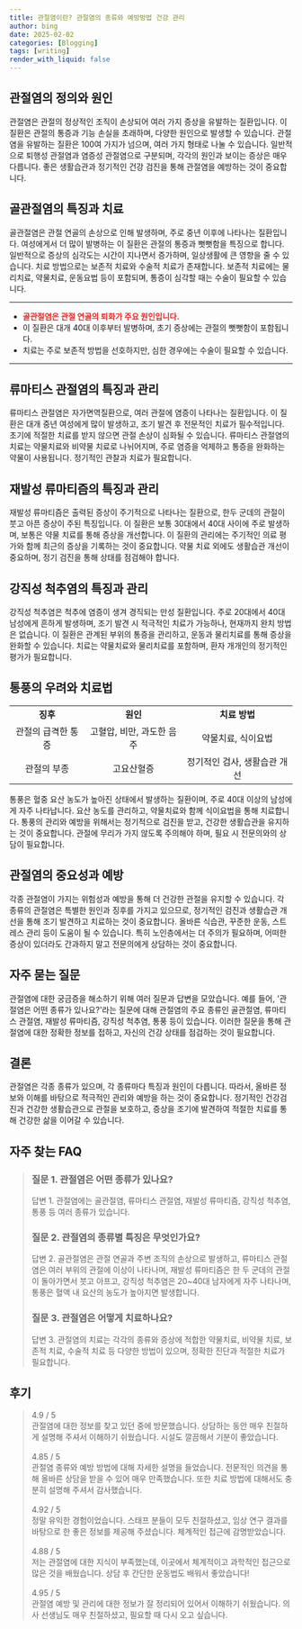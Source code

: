```yaml
---
title: 관절염이란? 관절염의 종류와 예방방법 건강 관리
author: bing
date: 2025-02-02
categories: [Blogging]
tags: [writing]
render_with_liquid: false
---
```



<h2 id='관절염의 정의와 원인'>관절염의 정의와 원인</h2>

<p>관절염은 관절의 정상적인 조직이 손상되어 여러 가지 증상을 유발하는 질환입니다. 이 질환은 관절의 통증과 기능 손실을 초래하며, 다양한 원인으로 발생할 수 있습니다. 관절염을 유발하는 질환은 100여 가지가 넘으며, 여러 가지 형태로 나눌 수 있습니다. 일반적으로 퇴행성 관절염과 염증성 관절염으로 구분되며, 각각의 원인과 보이는 증상은 매우 다릅니다. 좋은 생활습관과 정기적인 건강 검진을 통해 관절염을 예방하는 것이 중요합니다.</p>

<h2 id='골관절염의 특징과 치료'>골관절염의 특징과 치료</h2>

<p>골관절염은 관절 연골의 손상으로 인해 발생하며, 주로 중년 이후에 나타나는 질환입니다. 여성에게서 더 많이 발병하는 이 질환은 관절의 통증과 뻣뻣함을 특징으로 합니다. 일반적으로 증상의 심각도는 시간이 지나면서 증가하며, 일상생활에 큰 영향을 줄 수 있습니다. 치료 방법으로는 보존적 치료와 수술적 치료가 존재합니다. 보존적 치료에는 물리치료, 약물치료, 운동요법 등이 포함되며, 통증이 심각할 때는 수술이 필요할 수 있습니다.</p>

<hr />

<ul>
    <li><b><span style="color: #ee2323;">골관절염은 관절 연골의 퇴화가 주요 원인입니다.</span></b></li>
    <li>이 질환은 대개 40대 이후부터 발병하며, 초기 증상에는 관절의 뻣뻣함이 포함됩니다.</li>
    <li>치료는 주로 보존적 방법을 선호하지만, 심한 경우에는 수술이 필요할 수 있습니다.</li>
</ul>

<hr />

<h2 id='류마티스 관절염의 특징과 관리'>류마티스 관절염의 특징과 관리</h2>

<p>류마티스 관절염은 자가면역질환으로, 여러 관절에 염증이 나타나는 질환입니다. 이 질환은 대개 중년 여성에게 많이 발생하고, 조기 발견 후 전문적인 치료가 필수적입니다. 초기에 적절한 치료를 받지 않으면 관절 손상이 심화될 수 있습니다. 류마티스 관절염의 치료는 약물치료와 비약물 치료로 나뉘어지며, 주로 염증을 억제하고 통증을 완화하는 약물이 사용됩니다. 정기적인 관찰과 치료가 필요합니다.</p>

<h2 id='재발성 류마티즘의 특징과 관리'>재발성 류마티즘의 특징과 관리</h2>

<p>재발성 류마티즘은 출력된 증상이 주기적으로 나타나는 질환으로, 한두 군데의 관절이 붓고 아픈 증상이 주된 특징입니다. 이 질환은 보통 30대에서 40대 사이에 주로 발생하며, 보통은 약물 치료를 통해 증상을 개선합니다. 이 질환의 관리에는 주기적인 의료 평가와 함께 최근의 증상을 기록하는 것이 중요합니다. 약물 치료 외에도 생활습관 개선이 중요하며, 정기 검진을 통해 상태를 점검해야 합니다.</p>

<h2 id='강직성 척추염의 특징과 관리'>강직성 척추염의 특징과 관리</h2>

<p>강직성 척추염은 척추에 염증이 생겨 경직되는 만성 질환입니다. 주로 20대에서 40대 남성에게 흔하게 발생하며, 조기 발견 시 적극적인 치료가 가능하나, 현재까지 완치 방법은 없습니다. 이 질환은 관계된 부위의 통증을 관리하고, 운동과 물리치료를 통해 증상을 완화할 수 있습니다. 치료는 약물치료와 물리치료를 포함하며, 환자 개개인의 정기적인 평가가 필요합니다.</p>

<h2 id='통풍의 우려와 치료법'>통풍의 우려와 치료법</h2>

<table>
    <tr>
        <td style="text-align: center; height: 17px;"><b>징후</b></td>
        <td style="text-align: center; height: 17px;"><b>원인</b></td>
        <td style="text-align: center; height: 17px;"><b>치료 방법</b></td>
    </tr>
    <tr>
        <td style="text-align: center; height: 17px;">관절의 급격한 통증</td>
        <td style="text-align: center; height: 17px;">고혈압, 비만, 과도한 음주</td>
        <td style="text-align: center; height: 17px;">약물치료, 식이요법</td>
    </tr>
    <tr>
        <td style="text-align: center; height: 17px;">관절의 부종</td>
        <td style="text-align: center; height: 17px;">고요산혈증</td>
        <td style="text-align: center; height: 17px;">정기적인 검사, 생활습관 개선</td>
    </tr>
</table>

<p>통풍은 혈중 요산 농도가 높아진 상태에서 발생하는 질환이며, 주로 40대 이상의 남성에게 자주 나타납니다. 요산 농도를 관리하고, 약물치료와 함께 식이요법을 통해 치료합니다. 통풍의 관리와 예방을 위해서는 정기적으로 검진을 받고, 건강한 생활습관을 유지하는 것이 중요합니다. 관절에 무리가 가지 않도록 주의해야 하며, 필요 시 전문의와의 상담이 필요합니다.</p>

<h2 id='관절염의 중요성과 예방'>관절염의 중요성과 예방</h2>

<p>각종 관절염이 가지는 위험성과 예방을 통해 더 건강한 관절을 유지할 수 있습니다. 각 종류의 관절염은 특별한 원인과 징후를 가지고 있으므로, 정기적인 검진과 생활습관 개선을 통해 조기 발견하고 치료하는 것이 중요합니다. 올바른 식습관, 꾸준한 운동, 스트레스 관리 등이 도움이 될 수 있습니다. 특히 노인층에서는 더 주의가 필요하며, 어떠한 증상이 있더라도 간과하지 말고 전문의에게 상담하는 것이 중요합니다.</p>

<h2 id='자주 묻는 질문'>자주 묻는 질문</h2>

<p>관절염에 대한 궁금증을 해소하기 위해 여러 질문과 답변을 모았습니다. 예를 들어, '관절염은 어떤 종류가 있나요?'라는 질문에 대해 관절염의 주요 종류인 골관절염, 류마티스 관절염, 재발성 류마티즘, 강직성 척추염, 통풍 등이 있습니다. 이러한 질문을 통해 관절염에 대한 정확한 정보를 접하고, 자신의 건강 상태를 점검하는 것이 필요합니다.</p>

<h2 id='결론'>결론</h2>

<p>관절염은 각종 종류가 있으며, 각 종류마다 특징과 원인이 다릅니다. 따라서, 올바른 정보와 이해를 바탕으로 적극적인 관리와 예방을 하는 것이 중요합니다. 정기적인 건강검진과 건강한 생활습관으로 관절을 보호하고, 증상을 조기에 발견하여 적절한 치료를 통해 건강한 삶을 이어갈 수 있습니다.</p>


<h2 id='자주_찾는_FAQ'>자주 찾는 FAQ</h2>
<div itemscope="" itemtype="https://schema.org/FAQPage"> 
<blockquote> 
<div itemscope="" itemprop="mainEntity" itemtype="https://schema.org/Question"> 
<h3 itemprop="name">질문 1. 관절염은 어떤 종류가 있나요?</h3> 
<div itemscope="" itemprop="acceptedAnswer" itemtype="https://schema.org/Answer"> 
<span itemprop="text"> 
<p>답변 1. 관절염에는 골관절염, 류마티스 관절염, 재발성 류마티즘, 강직성 척추염, 통풍 등 여러 종류가 있습니다.</p> 
</span> 
</div> 
</div> 
<div itemscope="" itemprop="mainEntity" itemtype="https://schema.org/Question"> 
<h3 itemprop="name">질문 2. 관절염의 종류별 특징은 무엇인가요?</h3> 
<div itemscope="" itemprop="acceptedAnswer" itemtype="https://schema.org/Answer"> 
<span itemprop="text"> 
<p>답변 2. 골관절염은 관절 연골과 주변 조직의 손상으로 발생하고, 류마티스 관절염은 여러 부위의 관절에 이상이 나타나며, 재발성 류마티즘은 한 두 군데의 관절이 돌아가면서 붓고 아프고, 강직성 척추염은 20~40대 남자에게 자주 나타나며, 통풍은 혈액 내 요산의 농도가 높아지면 발생합니다.</p> 
</span> 
</div> 
</div> 
<div itemscope="" itemprop="mainEntity" itemtype="https://schema.org/Question"> 
<h3 itemprop="name">질문 3. 관절염은 어떻게 치료하나요?</h3> 
<div itemscope="" itemprop="acceptedAnswer" itemtype="https://schema.org/Answer"> 
<span itemprop="text"> 
<p>답변 3. 관절염의 치료는 각각의 종류와 증상에 적합한 약물치료, 비약물 치료, 보존적 치료, 수술적 치료 등 다양한 방법이 있으며, 정확한 진단과 적절한 치료가 필요합니다.</p> 
</span> 
</div> 
</div> 
</blockquote> 
</div>
<h2 id='후기'>후기</h2>
<div itemscope itemtype="https://schema.org/Product">
  <blockquote>
  <div itemprop="review" itemscope itemtype="https://schema.org/Review">
      <div itemprop="reviewRating" itemscope itemtype="https://schema.org/Rating"> <span itemprop="ratingValue">4.9</span> / <span itemprop="bestRating">5</span> </div>
      <span itemprop="reviewBody">관절염에 대한 정보를 찾고 있던 중에 방문했습니다. 상담하는 동안 매우 친절하게 설명해 주셔서 이해하기 쉬웠습니다. 시설도 깔끔해서 기분이 좋았습니다.</span>
  </div>
  <br>
  <div itemprop="review" itemscope itemtype="https://schema.org/Review">
      <div itemprop="reviewRating" itemscope itemtype="https://schema.org/Rating"> <span itemprop="ratingValue">4.85</span> / <span itemprop="bestRating">5</span> </div>
      <span itemprop="reviewBody">관절염 종류와 예방 방법에 대해 자세한 설명을 들었습니다. 전문적인 의견을 통해 올바른 상담을 받을 수 있어 매우 만족했습니다. 또한 치료 방법에 대해서도 충분히 설명해 주셔서 감사했습니다.</span>
  </div>
  <br>
  <div itemprop="review" itemscope itemtype="https://schema.org/Review">
      <div itemprop="reviewRating" itemscope itemtype="https://schema.org/Rating"> <span itemprop="ratingValue">4.92</span> / <span itemprop="bestRating">5</span> </div>
      <span itemprop="reviewBody">정말 유익한 경험이었습니다. 스태프 분들이 모두 친절하셨고, 임상 연구 결과를 바탕으로 한 좋은 정보를 제공해 주셨습니다. 체계적인 접근에 감명받았습니다.</span>
  </div>
  <br>
  <div itemprop="review" itemscope itemtype="https://schema.org/Review">
      <div itemprop="reviewRating" itemscope itemtype="https://schema.org/Rating"> <span itemprop="ratingValue">4.88</span> / <span itemprop="bestRating">5</span> </div>
      <span itemprop="reviewBody">저는 관절염에 대한 지식이 부족했는데, 이곳에서 체계적이고 과학적인 접근으로 많은 것을 배웠습니다. 상담 후 간단한 운동법도 배워서 좋았습니다!</span>
  </div>
  <br>
  <div itemprop="review" itemscope itemtype="https://schema.org/Review">
      <div itemprop="reviewRating" itemscope itemtype="https://schema.org/Rating"> <span itemprop="ratingValue">4.95</span> / <span itemprop="bestRating">5</span> </div>
      <span itemprop="reviewBody">관절염 예방 및 관리에 대한 정보가 잘 정리되어 있어서 이해하기 쉬웠습니다. 의사 선생님도 매우 친절하셨고, 필요할 때 다시 오고 싶습니다.</span>
  </div>
  </blockquote>
</div>
